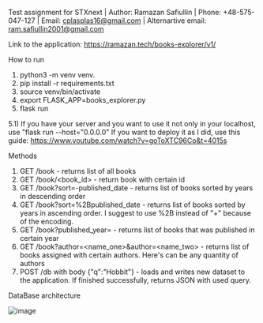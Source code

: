 Test assignment for STXnext |
Author: Ramazan Safiullin |
Phone: +48-575-047-127 |
Email: cplasplas16@gmail.com |
Alternartive email: ram.safiullin2001@gmail.com

Link to the application: https://ramazan.tech/books-explorer/v1/

How to run
1) python3 -m venv venv.
2) pip install -r requirements.txt
3) source venv/bin/activate
4) export FLASK_APP=books_explorer.py
5) flask run

5.1) If you have your server and you want to use it not only in your localhost, use "flask run --host="0.0.0.0"
If you want to deploy it as I did, use this guide: https://www.youtube.com/watch?v=goToXTC96Co&t=4015s

Methods
1) GET /book - returns list of all books
2) GET /book/<book_id> - return book with certain id
3) GET /book?sort=-published_date - returns list of books sorted by years in descending order
4) GET /book?sort=%2Bpublished_date - returns list of books sorted by years in ascending order. I suggest to use %2B instead of "+" because of the encoding.
5) GET /book?published_year=<year> - returns list of books that was published in certain year
6) GET /book?author=<name_one>&author=<name_two> - returns list of books assigned with certain authors. Here's can be any quantity of authors
7) POST /db with body {"q":"Hobbit"} - loads and writes new dataset to the application. If finished successfully, returns JSON with used query.

DataBase architecture

![image](https://user-images.githubusercontent.com/27897422/123192491-52de7300-d4a3-11eb-837d-c5b358f6cd01.png)


